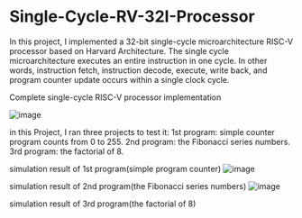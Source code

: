 # Single-Cycle-RV-32I-Processor
In this project, I implemented a 32-bit single-cycle microarchitecture RISC-V processor based on Harvard Architecture. The single cycle microarchitecture executes an entire instruction in one cycle. In other words, instruction fetch, instruction decode, execute, write back, and program counter update occurs within a single clock cycle.


Complete single-cycle RISC-V processor implementation


![image](https://user-images.githubusercontent.com/82789012/225303096-20221af7-efd8-4209-8c43-80e64da3d7d6.png)








in this Project, I ran three projects to test it: 
1st program:  simple counter program counts from 0 to 255.
2nd program: the Fibonacci series numbers. 
3rd program: the factorial of 8.



simulation result of 1st program(simple program counter)
![image](https://user-images.githubusercontent.com/82789012/225302463-3893fe95-2060-4f2c-bf30-92ce2153d39b.png)






simulation result of 2nd program(the Fibonacci series numbers)
![image](https://user-images.githubusercontent.com/82789012/225302811-c2ea4612-ede9-433f-822a-e06fdd0eaae7.png)






simulation result of 3rd program(the factorial of 8)
